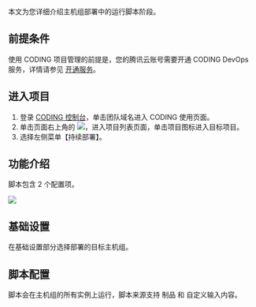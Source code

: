 本文为您详细介绍主机组部署中的运行脚本阶段。

## 前提条件

使用 CODING 项目管理的前提是，您的腾讯云账号需要开通 CODING DevOps 服务，详情请参见 [开通服务](https://cloud.tencent.com/document/product/1159/44859)。 

## 进入项目

1. 登录 [CODING 控制台](https://console.cloud.tencent.com/coding)，单击团队域名进入 CODING 使用页面。
2. 单击页面右上角的 <img src ="https://main.qcloudimg.com/raw/d94a8e60dd3a41d0af07d72ae0e9d70e.png" style ="margin:0">，进入项目列表页面，单击项目图标进入目标项目。
3. 选择左侧菜单【持续部署】。

## 功能介绍

脚本包含 2 个配置项。

![](https://help-assets.codehub.cn/enterprise/20201224170055.png)

## 基础设置

在基础设置部分选择部署的目标主机组。

## 脚本配置

脚本会在主机组的所有实例上运行，脚本来源支持 制品 和 自定义输入内容。